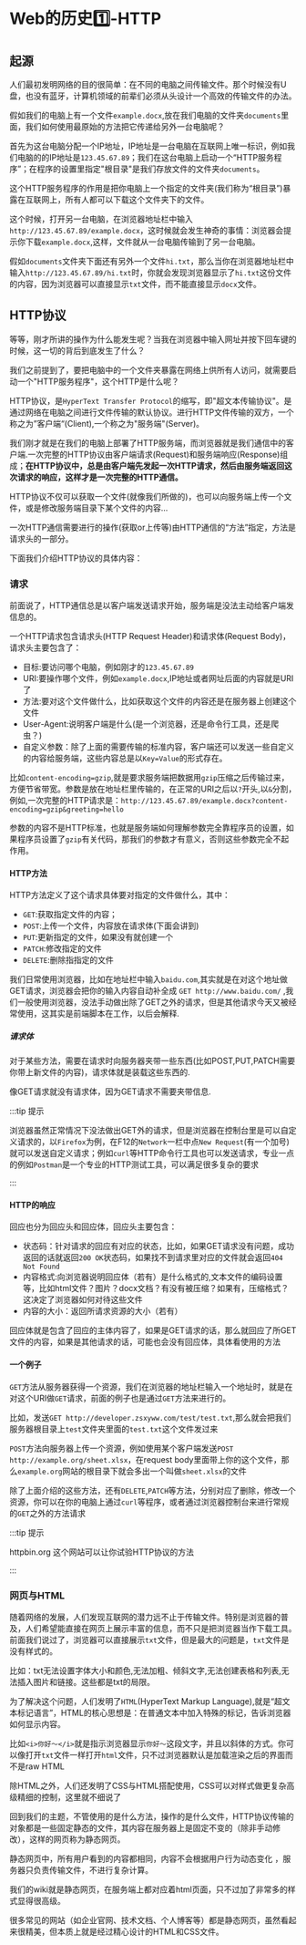 # Web的历史1️⃣-HTTP
<!--  truncate  -->

## 起源
人们最初发明网络的目的很简单：在不同的电脑之间传输文件。那个时候没有U盘，也没有蓝牙，计算机领域的前辈们必须从头设计一个高效的传输文件的办法。

假如我们的电脑上有一个文件`example.docx`,放在我们电脑的文件夹`documents`里面，我们如何使用最原始的方法把它传递给另外一台电脑呢？

首先为这台电脑分配一个IP地址，IP地址是一台电脑在互联网上唯一标识，例如我们电脑的的IP地址是`123.45.67.89`；我们在这台电脑上启动一个“HTTP服务程序”；在程序的设置里指定"根目录"是我们存放文件的文件夹`documents`。

这个HTTP服务程序的作用是把你电脑上一个指定的文件夹(我们称为“根目录”)暴露在互联网上，所有人都可以下载这个文件夹下的文件。

这个时候，打开另一台电脑，在浏览器地址栏中输入`http://123.45.67.89/example.docx`，这时候就会发生神奇的事情：浏览器会提示你下载`example.docx`,这样，文件就从一台电脑传输到了另一台电脑。

假如`documents`文件夹下面还有另外一个文件`hi.txt`，那么当你在浏览器地址栏中输入`http://123.45.67.89/hi.txt`时，你就会发现浏览器显示了`hi.txt`这份文件的内容，因为浏览器可以直接显示`txt`文件，而不能直接显示`docx`文件。

## HTTP协议

等等，刚才所讲的操作为什么能发生呢？当我在浏览器中输入网址并按下回车键的时候，这一切的背后到底发生了什么？

我们之前提到了，要把电脑中的一个文件夹暴露在网络上供所有人访问，就需要启动一个"HTTP服务程序"，这个HTTP是什么呢？

HTTP协议，是`HyperText Transfer Protocol`的缩写，即"超文本传输协议"。是通过网络在电脑之间进行文件传输的默认协议。进行HTTP文件传输的双方，一个称之为”客户端“(Client),一个称之为"服务端"(Server)。

我们刚才就是在我们的电脑上部署了HTTP服务端，而浏览器就是我们通信中的客户端.一次完整的HTTP协议由客户端请求(Request)和服务端响应(Response)组成；**在HTTP协议中，总是由客户端先发起一次HTTP请求，然后由服务端返回这次请求的响应，这样才是一次完整的HTTP通信。**

HTTP协议不仅可以获取一个文件(就像我们所做的)，也可以向服务端上传一个文件，或是修改服务端目录下某个文件的内容...

一次HTTP通信需要进行的操作(获取or上传等)由HTTP通信的“方法”指定，方法是请求头的一部分。

下面我们介绍HTTP协议的具体内容：

### 请求
前面说了，HTTP通信总是以客户端发送请求开始，服务端是没法主动给客户端发信息的。

一个HTTP请求包含请求头(HTTP Request Header)和请求体(Request Body)，请求头主要包含了：

- 目标:要访问哪个电脑，例如刚才的`123.45.67.89`
- URI:要操作哪个文件，例如`example.docx`,IP地址或者网址后面的内容就是URI了
- 方法:要对这个文件做什么，比如获取这个文件的内容还是在服务器上创建这个文件
- User-Agent:说明客户端是什么(是一个浏览器，还是命令行工具，还是爬虫？)
- 自定义参数：除了上面的需要传输的标准内容，客户端还可以发送一些自定义的内容给服务端，这些内容总是以`Key=Value`的形式存在。

比如`content-encoding=gzip`,就是要求服务端把数据用`gzip`压缩之后传输过来，方便节省带宽。参数是放在地址栏里传输的，在正常的URI之后以`?`开头,以`&`分割，例如,一次完整的HTTP请求是：`http://123.45.67.89/example.docx?content-encoding=gzip&greeting=hello`

参数的内容不是HTTP标准，也就是服务端如何理解参数完全靠程序员的设置，如果程序员设置了`gzip`有关代码，那我们的参数才有意义，否则这些参数完全不起作用。

#### HTTP方法
HTTP方法定义了这个请求具体要对指定的文件做什么，其中：
- `GET`:获取指定文件的内容；
- `POST`:上传一个文件，内容放在请求体(下面会讲到)
- `PUT`:更新指定的文件，如果没有就创建一个
- `PATCH`:修改指定的文件
- `DELETE`:删除指指定的文件

我们日常使用浏览器，比如在地址栏中输入`baidu.com`,其实就是在对这个地址做GET请求，浏览器会把你的输入内容自动补全成 `GET http://www.baidu.com/` ,我们一般使用浏览器，没法手动做出除了GET之外的请求，但是其他请求今天又被经常使用，这其实是前端脚本在工作，以后会解释.

##### 请求体

对于某些方法，需要在请求时向服务器夹带一些东西(比如POST,PUT,PATCH需要你带上新文件的内容)，请求体就是装载这些东西的.

像GET请求就没有请求体，因为GET请求不需要夹带信息.

:::tip 提示

浏览器虽然正常情况下没法做出GET外的请求，但是浏览器在控制台里是可以自定义请求的，以`Firefox`为例，在F12的`Network`一栏中点`New Request`(有一个加号)就可以发送自定义请求；例如`curl`等HTTP命令行工具也可以发送请求，专业一点的例如`Postman`是一个专业的HTTP测试工具，可以满足很多复杂的要求

:::

#### HTTP的响应
回应也分为回应头和回应体，回应头主要包含：
- 状态码：针对请求的回应有对应的状态，比如，如果GET请求没有问题，成功返回的话就返回`200 OK`状态码，如果找不到请求里对应的文件就会返回`404 Not Found`
- 内容格式:向浏览器说明回应体（若有）是什么格式的,文本文件的编码设置等，比如html文件？图片？docx文档？有没有被压缩？如果有，压缩格式？这决定了浏览器如何对待这些文件
- 内容的大小：返回所请求资源的大小（若有）

回应体就是包含了回应的主体内容了，如果是GET请求的话，那么就回应了所GET文件的内容，如果是其他请求的话，可能也会没有回应体，具体看使用的方法

#### 一个例子
`GET`方法从服务器获得一个资源，我们在浏览器的地址栏输入一个地址时，就是在对这个URI做`GET`请求，前面的例子也是通过`GET`方法来进行的。

比如，发送`GET http://developer.zsxyww.com/test/test.txt`,那么就会把我们服务器根目录上`test`文件夹里面的`test.txt`这个文件发过来

`POST`方法向服务器上传一个资源，例如使用某个客户端发送`POST http://example.org/sheet.xlsx`，在request body里面带上你的这个文件，那么`example.org`网站的根目录下就会多出一个叫做`sheet.xlsx`的文件

除了上面介绍的这些方法，还有`DELETE`,`PATCH`等方法，分别对应了删除，修改一个资源，你可以在你的电脑上通过`curl`等程序，或者通过浏览器控制台来进行常规的`GET`之外的方法请求

:::tip 提示

httpbin.org 这个网站可以让你试验HTTP协议的方法

:::

### 网页与HTML

随着网络的发展，人们发现互联网的潜力远不止于传输文件。特别是浏览器的普及，人们希望能直接在网页上展示丰富的信息，而不只是把浏览器当作下载工具。前面我们说过了，浏览器可以直接展示`txt`文件，但是最大的问题是，`txt`文件是没有样式的。

比如：txt无法设置字体大小和颜色,无法加粗、倾斜文字,无法创建表格和列表,无法插入图片和链接。这些都是txt的局限。

为了解决这个问题，人们发明了`HTML`(HyperText Markup Language),就是“超文本标记语言”，HTML的核心思想是：在普通文本中加入特殊的标记，告诉浏览器如何显示内容。

比如`<i>你好～</i>`就是指示浏览器显示`你好～`这段文字，并且以斜体的方式。你可以像打开`txt`文件一样打开`html`文件，只不过浏览器默认是加载渲染之后的界面而不是raw HTML

除HTML之外，人们还发明了CSS与HTML搭配使用，CSS可以对样式做更复杂高级精细的控制，这里就不细说了

回到我们的主题，不管使用的是什么方法，操作的是什么文件，HTTP协议传输的对象都是一些固定静态的文件，其内容在服务器上是固定不变的（除非手动修改），这样的网页称为静态网页。

静态网页中，所有用户看到的内容都相同，内容不会根据用户行为动态变化
，服务器只负责传输文件，不进行复杂计算。

我们的wiki就是静态网页，在服务端上都对应着html页面，只不过加了非常多的样式显得很高级。

很多常见的网站（如企业官网、技术文档、个人博客等）都是静态网页，虽然看起来很精美，但本质上就是经过精心设计的HTML和CSS文件。
